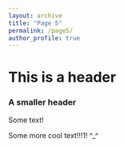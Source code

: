 ```yaml
---
layout: archive
title: "Page 5"
permalink: /page5/
author_profile: true
---
```


# This is a header
### A smaller header
Some text!

Some more cool text!!!1! ^_^